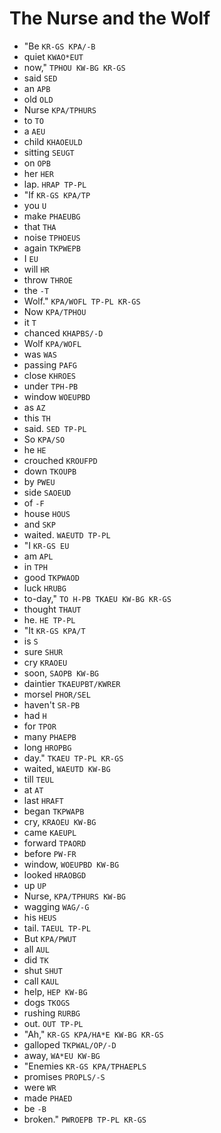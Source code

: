 # The Nurse and the Wolf

* "Be `KR-GS KPA/-B`
* quiet `KWAO*EUT`
* now," `TPHOU KW-BG KR-GS`
* said `SED`
* an `APB`
* old `OLD`
* Nurse `KPA/TPHURS`
* to `TO`
* a `AEU`
* child `KHAOEULD`
* sitting `SEUGT`
* on `OPB`
* her `HER`
* lap. `HRAP TP-PL`
* "If `KR-GS KPA/TP`
* you `U`
* make `PHAEUBG`
* that `THA`
* noise `TPHOEUS`
* again `TKPWEPB`
* I `EU`
* will `HR`
* throw `THROE`
* the `-T`
* Wolf." `KPA/WOFL TP-PL KR-GS`
* Now `KPA/TPHOU`
* it `T`
* chanced `KHAPBS/-D`
* Wolf `KPA/WOFL`
* was `WAS`
* passing `PAFG`
* close `KHROES`
* under `TPH-PB`
* window `WOEUPBD`
* as `AZ`
* this `TH`
* said. `SED TP-PL`
* So `KPA/SO`
* he `HE`
* crouched `KROUFPD`
* down `TKOUPB`
* by `PWEU`
* side `SAOEUD`
* of `-F`
* house `HOUS`
* and `SKP`
* waited. `WAEUTD TP-PL`
* "I `KR-GS EU`
* am `APL`
* in `TPH`
* good `TKPWAOD`
* luck `HRUBG`
* to-day," `TO H-PB TKAEU KW-BG KR-GS`
* thought `THAUT`
* he. `HE TP-PL`
* "It `KR-GS KPA/T`
* is `S`
* sure `SHUR`
* cry `KRAOEU`
* soon, `SAOPB KW-BG`
* daintier `TKAEUPBT/KWRER`
* morsel `PHOR/SEL`
* haven't `SR-PB`
* had `H`
* for `TPOR`
* many `PHAEPB`
* long `HROPBG`
* day." `TKAEU TP-PL KR-GS`
* waited, `WAEUTD KW-BG`
* till `TEUL`
* at `AT`
* last `HRAFT`
* began `TKPWAPB`
* cry, `KRAOEU KW-BG`
* came `KAEUPL`
* forward `TPAORD`
* before `PW-FR`
* window, `WOEUPBD KW-BG`
* looked `HRAOBGD`
* up `UP`
* Nurse, `KPA/TPHURS KW-BG`
* wagging `WAG/-G`
* his `HEUS`
* tail. `TAEUL TP-PL`
* But `KPA/PWUT`
* all `AUL`
* did `TK`
* shut `SHUT`
* call `KAUL`
* help, `HEP KW-BG`
* dogs `TKOGS`
* rushing `RURBG`
* out. `OUT TP-PL`
* "Ah," `KR-GS KPA/HA*E KW-BG KR-GS`
* galloped `TKPWAL/OP/-D`
* away, `WA*EU KW-BG`
* "Enemies `KR-GS KPA/TPHAEPLS`
* promises `PROPLS/-S`
* were `WR`
* made `PHAED`
* be `-B`
* broken." `PWROEPB TP-PL KR-GS`
